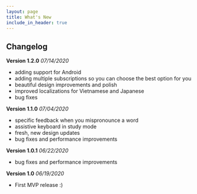 ```yaml
---
layout: page
title: What's New
include_in_header: true
---
```


## Changelog

**Version 1.2.0** _07/14/2020_
* adding support for Android
* adding multiple subscriptions so you can choose the best option for you
* beautiful design improvements and polish
* improved localizations for Vietnamese and Japanese
* bug fixes

**Version 1.1.0** _07/04/2020_
* specific feedback when you mispronounce a word
* assistive keyboard in study mode
* fresh, new design updates
* bug fixes and performance improvements

**Version 1.0.1** _06/22/2020_
* bug fixes and performance improvements

**Version 1.0** _06/19/2020_
* First MVP release :)
